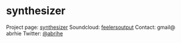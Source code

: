 synthesizer
===========

Project page: [synthesizer](http://abrie.github.com/synthesizer)
Soundcloud: [feelersoutput](http://soundcloud.com/feelersoutput)
Contact: gmail@ abrhie
Twitter: [@abrihe](http://twitter.com/abrihe)
